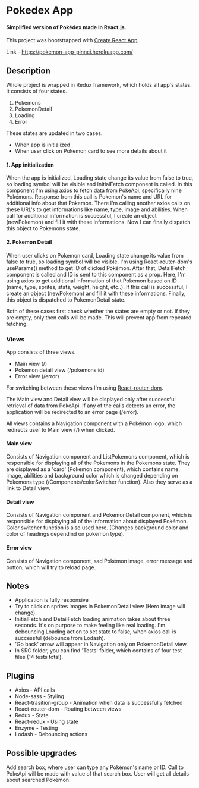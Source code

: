 # Pokedex App

#### Simplified version of Pokédex made in React.js.

This project was bootstrapped with [Create React App](https://github.com/facebook/create-react-app). 

Link - https://pokemon-app-pinnci.herokuapp.com/

## Description

Whole project is wrapped in Redux framework, which holds all app's states. It consists of four states.

1. Pokemons
2. PokemonDetail
3. Loading
4. Error

These states are updated in two cases.

- When app is initialized
- When user click on Pokemon card to see more details about it

#### 1. App initialization

When the app is initialized, Loading state change its value from false to true, so loading symbol will be visible and InitialFetch component is called. In this component I'm using [axios](https://github.com/axios/axios) to fetch data from [PokeApi](https://github.com/PokeAPI/pokeapi), specifically nine Pokémons. Response from this call is Pokemon's name and URL for additional info about that Pokemon. There I'm calling another axios calls on these URL's to get informations like name, type, image and abilities. When call for additional information is successful, I create an object (newPokemon) and fill it with these informations. Now I can finally dispatch this object to Pokemons state.

#### 2. Pokemon Detail

When user clicks on Pokemon card, Loading state change its value from false to true, so loading symbol will be visible. I'm using React-router-dom's useParams() method to get ID of clicked Pokémon. After that, DetailFetch component is called and ID is sent to this component as a prop. Here, I'm using axios to get additional information of that Pokemon based on ID (name, type, sprites, stats, weight, height, etc..). If this call is successful, I create an object (newPokemon) and fill it with these informations. Finally, this object is dispatched to PokemonDetail state.

Both of these cases first check whether the states are empty or not. If they are empty, only then calls will be made. This will prevent app from repeated fetching. 

### Views

App consists of three views.

- Main view (/)
- Pokemon detail view (/pokemons:id)
- Error view (/error)

For switching between these views I'm using [React-router-dom](https://reactrouter.com/).

The Main view and Detail view will be displayed only after successful retrieval of data from PokeApi. If any of the calls detects an error, the application will be redirected to an error page (/error).

All views contains a Navigation component with a Pokémon logo, which redirects user to Main view (/) when clicked.

#### Main view

Consists of Navigation component and ListPokemons component, which is responsible for displaying all of the Pokemons in the Pokemons state. They are displayed as a 'card' (Pokemon component), which contains name, image, abilities and background color which is changed depending on Pokemons type (/Components/colorSwitcher function). Also they serve as a link to Detail view.

#### Detail view

Consists of Navigation component and PokemonDetail component, which is responsible for displaying all of the information about displayed Pokémon. Color switcher function is also used here. (Changes background color and color of headings dependind on pokemon type).

#### Error view

Consists of Navigation component, sad Pokémon image, error message and button, which will try to reload page.


## Notes

- Application is fully responsive
- Try to click on sprites images in PokemonDetail view (Hero image will change).
- InitialFetch and DetailFetch loading animation takes about three seconds. It's on purpose to make feeling like real loading. I'm debouncing Loading action to set state to false, when axios call is successful (debounce from Lodash).
- 'Go back' arrow will appear in Navigation only on PokemonDetail view.
- In SRC folder, you can find 'Tests' folder, which contains of four test files (14 tests total). 

## Plugins

- Axios - API calls
- Node-sass - Styling
- React-trasition-group - Animation when data is successfully fetched
- React-router-dom - Routing between views
- Redux - State
- React-redux - Using state 
- Enzyme - Testing
- Lodash - Debouncing actions

## Possible upgrades

Add search box, where user can type any Pokémon's name or ID. Call to PokeApi will be made with value of that search box. User will get all details about searched Pokémon. 
